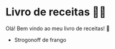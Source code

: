 # Livro de receitas :man_cook:

Olá! Bem vindo ao meu livro de receitas! :wave:

- Strogonoff de frango

  

